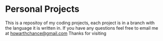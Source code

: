 # Personal Projects
This is a repositoy of my coding projects, each project is in a branch with the language it is written in.
If you have any questions feel free to email me at howarthchance@gmail.com
Thanks for visiting
